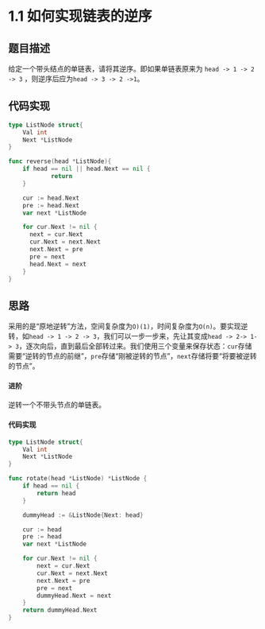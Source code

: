 # 1.1 如何实现链表的逆序

## 题目描述

给定一个带头结点的单链表，请将其逆序。即如果单链表原来为 `head -> 1 -> 2 -> 3` ，则逆序后应为`head -> 3 -> 2 ->1`。

## 代码实现

```go
type ListNode struct{
    Val int
    Next *ListNode
}

func reverse(head *ListNode){
   	if head == nil || head.Next == nil {
			return
    }

    cur := head.Next
    pre := head.Next
    var next *ListNode

    for cur.Next != nil {
      next = cur.Next
      cur.Next = next.Next
      next.Next = pre
      pre = next
      head.Next = next
    }
}
```

## 思路

采用的是“原地逆转”方法，空间复杂度为`O)(1)`，时间复杂度为`O(n)`。要实现逆转，如`head -> 1 -> 2 -> 3`，我们可以一步一步来，先让其变成`head -> 2-> 1-> 3`，逐次向后，直到最后全部转过来。我们使用三个变量来保存状态：`cur`存储需要“逆转的节点的前继”，`pre`存储“刚被逆转的节点”，`next`存储将要“将要被逆转的节点”。

#### 进阶

逆转一个不带头节点的单链表。

#### 代码实现

```go
type ListNode struct{
    Val int
    Next *ListNode
}

func rotate(head *ListNode) *ListNode {
	if head == nil {
		return head
	}

	dummyHead := &ListNode{Next: head}

	cur := head
	pre := head
	var next *ListNode

	for cur.Next != nil {
		next = cur.Next
		cur.Next = next.Next
		next.Next = pre
		pre = next
		dummyHead.Next = next
	}
	return dummyHead.Next
}
```



